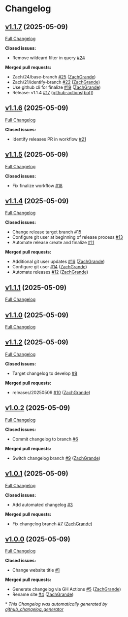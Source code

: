 # Changelog

## [v1.1.7](https://github.com/ZachGrande/changelog-demo/tree/v1.1.7) (2025-05-09)

[Full Changelog](https://github.com/ZachGrande/changelog-demo/compare/v1.1.6...v1.1.7)

**Closed issues:**

- Remove wildcard filter in query [\#24](https://github.com/ZachGrande/changelog-demo/issues/24)

**Merged pull requests:**

- Zach/24/base-branch [\#25](https://github.com/ZachGrande/changelog-demo/pull/25) ([ZachGrande](https://github.com/ZachGrande))
- Zach/21/identify-branch [\#22](https://github.com/ZachGrande/changelog-demo/pull/22) ([ZachGrande](https://github.com/ZachGrande))
- Use github cli for finalize [\#19](https://github.com/ZachGrande/changelog-demo/pull/19) ([ZachGrande](https://github.com/ZachGrande))
- Release: v1.1.4 [\#17](https://github.com/ZachGrande/changelog-demo/pull/17) ([github-actions[bot]](https://github.com/apps/github-actions))

## [v1.1.6](https://github.com/ZachGrande/changelog-demo/tree/v1.1.6) (2025-05-09)

[Full Changelog](https://github.com/ZachGrande/changelog-demo/compare/v1.1.5...v1.1.6)

**Closed issues:**

- Identify releases PR in workflow [\#21](https://github.com/ZachGrande/changelog-demo/issues/21)

## [v1.1.5](https://github.com/ZachGrande/changelog-demo/tree/v1.1.5) (2025-05-09)

[Full Changelog](https://github.com/ZachGrande/changelog-demo/compare/v1.1.4...v1.1.5)

**Closed issues:**

- Fix finalize workflow [\#18](https://github.com/ZachGrande/changelog-demo/issues/18)

## [v1.1.4](https://github.com/ZachGrande/changelog-demo/tree/v1.1.4) (2025-05-09)

[Full Changelog](https://github.com/ZachGrande/changelog-demo/compare/v1.1.1...v1.1.4)

**Closed issues:**

- Change release target branch [\#15](https://github.com/ZachGrande/changelog-demo/issues/15)
- Configure git user at beginning of release process [\#13](https://github.com/ZachGrande/changelog-demo/issues/13)
- Automate release create and finalize [\#11](https://github.com/ZachGrande/changelog-demo/issues/11)

**Merged pull requests:**

- Additional git user updates [\#16](https://github.com/ZachGrande/changelog-demo/pull/16) ([ZachGrande](https://github.com/ZachGrande))
- Configure git user [\#14](https://github.com/ZachGrande/changelog-demo/pull/14) ([ZachGrande](https://github.com/ZachGrande))
- Automate releases [\#12](https://github.com/ZachGrande/changelog-demo/pull/12) ([ZachGrande](https://github.com/ZachGrande))

## [v1.1.1](https://github.com/ZachGrande/changelog-demo/tree/v1.1.1) (2025-05-09)

[Full Changelog](https://github.com/ZachGrande/changelog-demo/compare/v1.1.0...v1.1.1)

## [v1.1.0](https://github.com/ZachGrande/changelog-demo/tree/v1.1.0) (2025-05-09)

[Full Changelog](https://github.com/ZachGrande/changelog-demo/compare/v1.1.2...v1.1.0)

## [v1.1.2](https://github.com/ZachGrande/changelog-demo/tree/v1.1.2) (2025-05-09)

[Full Changelog](https://github.com/ZachGrande/changelog-demo/compare/v1.0.2...v1.1.2)

**Closed issues:**

- Target changelog to develop [\#8](https://github.com/ZachGrande/changelog-demo/issues/8)

**Merged pull requests:**

- releases/20250509 [\#10](https://github.com/ZachGrande/changelog-demo/pull/10) ([ZachGrande](https://github.com/ZachGrande))

## [v1.0.2](https://github.com/ZachGrande/changelog-demo/tree/v1.0.2) (2025-05-09)

[Full Changelog](https://github.com/ZachGrande/changelog-demo/compare/v1.0.1...v1.0.2)

**Closed issues:**

- Commit changelog to branch [\#6](https://github.com/ZachGrande/changelog-demo/issues/6)

**Merged pull requests:**

- Switch changelog branch [\#9](https://github.com/ZachGrande/changelog-demo/pull/9) ([ZachGrande](https://github.com/ZachGrande))

## [v1.0.1](https://github.com/ZachGrande/changelog-demo/tree/v1.0.1) (2025-05-09)

[Full Changelog](https://github.com/ZachGrande/changelog-demo/compare/v1.0.0...v1.0.1)

**Closed issues:**

- Add automated changelog [\#3](https://github.com/ZachGrande/changelog-demo/issues/3)

**Merged pull requests:**

- Fix changelog branch [\#7](https://github.com/ZachGrande/changelog-demo/pull/7) ([ZachGrande](https://github.com/ZachGrande))

## [v1.0.0](https://github.com/ZachGrande/changelog-demo/tree/v1.0.0) (2025-05-09)

[Full Changelog](https://github.com/ZachGrande/changelog-demo/compare/d104dd165b6cdf75fcdd02431a2e0e214f0d12b7...v1.0.0)

**Closed issues:**

- Change website title [\#1](https://github.com/ZachGrande/changelog-demo/issues/1)

**Merged pull requests:**

- Generate changelog via GH Actions [\#5](https://github.com/ZachGrande/changelog-demo/pull/5) ([ZachGrande](https://github.com/ZachGrande))
- Rename site [\#4](https://github.com/ZachGrande/changelog-demo/pull/4) ([ZachGrande](https://github.com/ZachGrande))



\* *This Changelog was automatically generated by [github_changelog_generator](https://github.com/github-changelog-generator/github-changelog-generator)*
